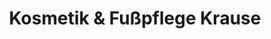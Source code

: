 ---
title: "Kosmetik & Fußpflege Krause"
url: /reddelich/kosmetik-und-fusspflege-krause/
shop: Kosmetik
---